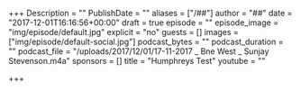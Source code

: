 +++
Description = ""
PublishDate = ""
aliases = ["/##"]
author = "##"
date = "2017-12-01T16:16:56+00:00"
draft = true
episode = ""
episode_image = "img/episode/default.jpg"
explicit = "no"
guests = []
images = ["img/episode/default-social.jpg"]
podcast_bytes = ""
podcast_duration = ""
podcast_file = "/uploads/2017/12/01/17-11-2017 _ Bne West _ Sunjay Stevenson.m4a"
sponsors = []
title = "Humphreys Test"
youtube = ""

+++
